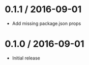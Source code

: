 0.1.1 / 2016-09-01
==================

  * Add missing package.json props

0.1.0 / 2016-09-01
==================

  * Initial release
